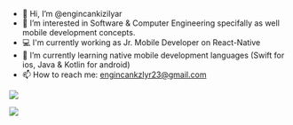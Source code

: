 - 👋 Hi, I’m @engincankizilyar
- 👀 I’m interested in Software & Computer Engineering specifally as well mobile development concepts.
- 💻 I'm currently working as Jr. Mobile Developer on React-Native
- 🌱 I’m currently learning native mobile development languages (Swift for ios, Java & Kotlin for android)
- 📫 How to reach me: engincankzlyr23@gmail.com

![](https://komarev.com/ghpvc/?username=engincankizilyar&color=dc143c&style=for-the-badge)

![](https://github-readme-stats.vercel.app/api?username=engincankizilyar&show_icons=true&theme=tokyonight)
